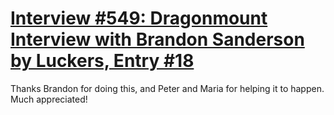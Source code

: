 # [Interview #549: Dragonmount Interview with Brandon Sanderson by Luckers, Entry #18](https://www.theoryland.com/intvmain.php?i=549#18)

Thanks Brandon for doing this, and Peter and Maria for helping it to happen. Much appreciated!

